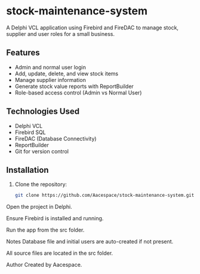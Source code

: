 # stock-maintenance-system

A Delphi VCL application using Firebird and FireDAC to manage stock, supplier and user roles for a small business.

## Features

- Admin and normal user login
- Add, update, delete, and view stock items
- Manage supplier information
- Generate stock value reports with ReportBuilder
- Role-based access control (Admin vs Normal User)

## Technologies Used

- Delphi VCL
- Firebird SQL
- FireDAC (Database Connectivity)
- ReportBuilder
- Git for version control

## Installation

1. Clone the repository:
   ```bash
   git clone https://github.com/Aacespace/stock-maintenance-system.git

Open the project in Delphi.

Ensure Firebird is installed and running.

Run the app from the src folder.

Notes
Database file and initial users are auto-created if not present.

All source files are located in the src folder.

Author
Created by Aacespace.
